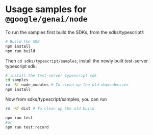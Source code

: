 # Usage samples for `@google/genai/node`

To run the samples first build the SDKs, from the sdks/typescript/:

```sh
# Build the SDK
npm install
npm run build
```

Then `cd sdks/typescript/samples`, install the newly built test-server typescript sdk:

```sh
# install the test-server typescript sdk
cd samples
rm -Rf node_modules # To clean up the old dependencies
npm install
```

Now from sdks/typescript/samples, you can run 
```sh
rm -Rf dist # To clean up the old build

npm run test
#or
npm run test:record
```